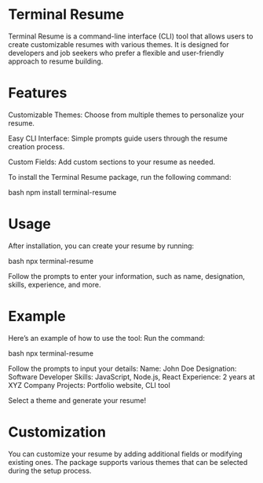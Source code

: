 # Terminal Resume

Terminal Resume is a command-line interface (CLI) tool that allows users to create customizable resumes with various themes. It is designed for developers and job seekers who prefer a flexible and user-friendly approach to resume building.

# Features

Customizable Themes: Choose from multiple themes to personalize your resume.

Easy CLI Interface: Simple prompts guide users through the resume creation process.

Custom Fields: Add custom sections to your resume as needed.

To install the Terminal Resume package, run the following command:

bash
npm install terminal-resume

# Usage

After installation, you can create your resume by running:

bash
npx terminal-resume

Follow the prompts to enter your information, such as name, designation, skills, experience, and more.

# Example
Here’s an example of how to use the tool:
Run the command:

bash
npx terminal-resume

Follow the prompts to input your details:
Name: John Doe
Designation: Software Developer
Skills: JavaScript, Node.js, React
Experience: 2 years at XYZ Company
Projects: Portfolio website, CLI tool

Select a theme and generate your resume!

# Customization

You can customize your resume by adding additional fields or modifying existing ones. The package supports various themes that can be selected during the setup process.